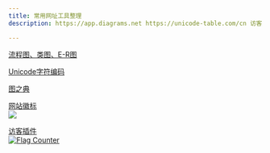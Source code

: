 ```yaml
---
title: 常用网址工具整理
description: https://app.diagrams.net https://unicode-table.com/cn 访客插件 https://s11.flagcounter.com/index.html

---
```


[流程图、类图、E-R图](https://app.diagrams.net/)  

[Unicode字符编码](https://unicode-table.com/cn/)  

[图之典](http://tuzhidian.com/)  

[网站徽标](https://shields.io/)   
<img src="https://img.shields.io/badge/J-java-brightgreen"></img>

[访客插件](https://s11.flagcounter.com/index.html)   
<a href="https://info.flagcounter.com/0dEn"><img src="https://s11.flagcounter.com/map/0dEn/size_l/txt_000000/border_CCCCCC/pageviews_1/viewers_0/flags_0/" alt="Flag Counter" border="0"></img></a>
